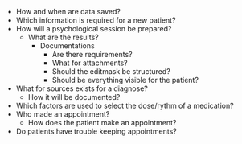 - How and when are data saved?
- Which information is required for a new patient?
- How will a psychological session be prepared?
  - What are the results?
    - Documentations
      - Are there requirements?
      - What for attachments?
      - Should the editmask be structured?
      - Should be everything visible for the patient?
- What for sources exists for a diagnose?
  - How it will be documented?
- Which factors are used to select the dose/rythm of a medication?
- Who made an appointment?
  - How does the patient make an appointment? 
- Do patients have trouble keeping appointments?
